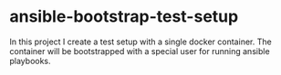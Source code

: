 # ansible-bootstrap-test-setup
In this project I create a test setup with a single docker container. 
The container will be bootstrapped with a special user for running ansible playbooks. 

